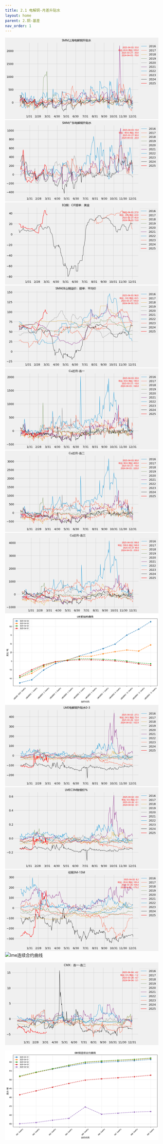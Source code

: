 ```yaml
---
title: 2.1 电解铜-月差升贴水
layout: home
parent: 2.铜-基差
nav_order: 1
---
```



<img src="Charts/SMM%E4%B8%8A%E6%B5%B7%E7%94%B5%E8%A7%A3%E9%93%9C%E5%8D%87%E8%B4%B4%E6%B0%B4.png" alt="shsts">

<img src="Charts/SMM%E5%B9%BF%E4%B8%9C%E7%94%B5%E8%A7%A3%E9%93%9C%E5%8D%87%E8%B4%B4%E6%B0%B4.png" alt="gdsts">

<img src="Charts/EQ%E9%93%9C%EF%BC%9ACIF%E6%8F%90%E5%8D%95%EF%BC%9A%E7%BE%8E%E9%87%91.png" alt="EQ">

<img src="Charts/SMM%E6%B4%8B%E5%B1%B1%E9%93%9C%E6%BA%A2%E4%BB%B7%EF%BC%9A%E6%8F%90%E5%8D%95%EF%BC%9A%E5%B9%B3%E5%9D%87%E4%BB%B7.png" alt="洋山">

<img src="Charts/Cu%E8%BF%91%E6%9C%88-%E8%BF%9E%E4%B8%80.png" alt="cu01">

<img src="Charts/Cu%E8%BF%91%E6%9C%88-%E8%BF%9E%E4%BA%8C.png" alt="cu02">

<img src="Charts/Cu%E8%BF%91%E6%9C%88-%E8%BF%9E%E4%B8%89.png" alt="cu03">

<img src="Charts/LME%E9%93%9C%E7%BB%93%E6%9E%84%E6%9B%B2%E7%BA%BF.png" alt="lmeji">

<img src="Charts/LME%E7%94%B5%E8%A7%A3%E9%93%9C%E5%8D%87%E8%B4%B4%E6%B0%B40-3.png" alt="lme0-3">

<img src="Charts/LMEC3M%E9%99%A4%E9%93%9C%E4%BB%B7%25.png" alt="lme%">

<img src="Charts/%E4%BC%A6%E9%93%9C3M-15M.png" alt="lme3-15">

<img src="CMX%E9%93%9C%E8%BF%9E%E7%BB%AD%E5%90%88%E7%BA%A6%E6%9B%B2%E7%BA%BF.png" alt="lme连续合约曲线">

<img src="Charts/CMX%EF%BC%9A%E8%BF%9E%E4%B8%80-%E8%BF%9E%E4%BA%8C.png
" alt="cmx1-2">

<img src="Charts/CMX%E9%93%9C%E8%BF%9E%E7%BB%AD%E5%90%88%E7%BA%A6%E6%9B%B2%E7%BA%BF.png" alt="cmx1-2">





